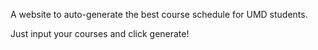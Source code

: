 A website to auto-generate the best course schedule for UMD students.

Just input your courses and click generate!
